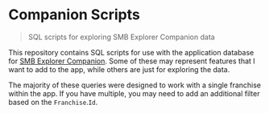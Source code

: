 # Companion Scripts

> SQL scripts for exploring SMB Explorer Companion data

This repository contains SQL scripts for use with the application database
for [SMB Explorer Companion](https://github.com/tbrittain/SmbExplorerCompanion).
Some of these may represent features that I want to add to the app, while others are just for exploring the data.

The majority of these queries were designed to work with a single franchise within the app. If you have multiple,
you may need to add an additional filter based on the `Franchise`.`Id`.

